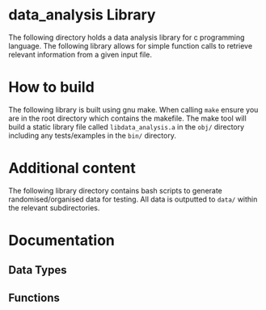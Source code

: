 # data_analysis Library
The following directory holds a data analysis library for c programming language. The following library allows for simple function calls to retrieve relevant information from a given input file.
# How to build
The following library is built using gnu make. When calling `make` ensure you are in the root directory which contains the makefile. The make tool will build a static library file called `libdata_analysis.a` in the `obj/` directory including any tests/examples in the `bin/` directory.
# Additional content
The following library directory contains bash scripts to generate randomised/organised data for testing. All data is outputted to `data/` within the relevant subdirectories.
# Documentation
## Data Types
## Functions
